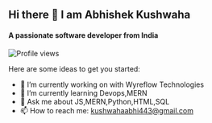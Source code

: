 ## Hi there 👋 I am Abhishek Kushwaha
#### A passionate software developer from India
![Profile views](https://komarev.com/ghpvc/?username=Abhishekkushwaha1&label=PROFILE+VIEWS&color=0e75b6&style=flat)

Here are some ideas to get you started:

- 🔭 I’m currently working on with Wyreflow Technologies
- 🌱 I’m currently learning Devops,MERN
- 💬 Ask me about JS,MERN,Python,HTML,SQL
- 📫 How to reach me: kushwahaabhi443@gmail.com 


